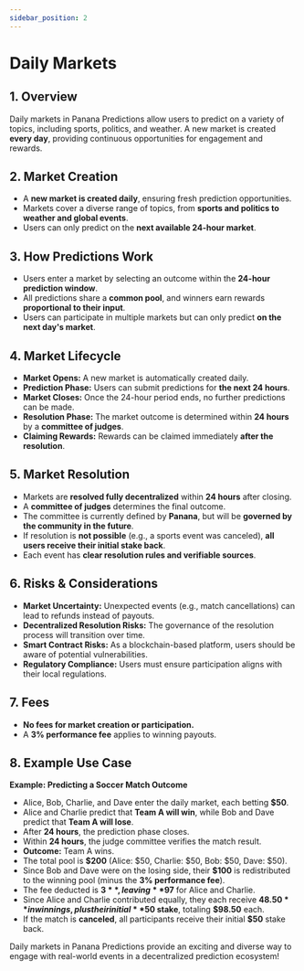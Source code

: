 ```yaml
---
sidebar_position: 2
---
```

# Daily Markets

## 1. Overview
Daily markets in Panana Predictions allow users to predict on a variety of topics, including sports, politics, and weather. A new market is created **every day**, providing continuous opportunities for engagement and rewards.

## 2. Market Creation
- A **new market is created daily**, ensuring fresh prediction opportunities.
- Markets cover a diverse range of topics, from **sports and politics to weather and global events**.
- Users can only predict on the **next available 24-hour market**.

## 3. How Predictions Work
- Users enter a market by selecting an outcome within the **24-hour prediction window**.
- All predictions share a **common pool**, and winners earn rewards **proportional to their input**.
- Users can participate in multiple markets but can only predict **on the next day's market**.

## 4. Market Lifecycle
- **Market Opens:** A new market is automatically created daily.
- **Prediction Phase:** Users can submit predictions for **the next 24 hours**.
- **Market Closes:** Once the 24-hour period ends, no further predictions can be made.
- **Resolution Phase:** The market outcome is determined within **24 hours** by a **committee of judges**.
- **Claiming Rewards:** Rewards can be claimed immediately **after the resolution**.

## 5. Market Resolution
- Markets are **resolved fully decentralized** within **24 hours** after closing.
- A **committee of judges** determines the final outcome.
- The committee is currently defined by **Panana**, but will be **governed by the community in the future**.
- If resolution is **not possible** (e.g., a sports event was canceled), **all users receive their initial stake back**.
- Each event has **clear resolution rules and verifiable sources**.

## 6. Risks & Considerations
- **Market Uncertainty:** Unexpected events (e.g., match cancellations) can lead to refunds instead of payouts.
- **Decentralized Resolution Risks:** The governance of the resolution process will transition over time.
- **Smart Contract Risks:** As a blockchain-based platform, users should be aware of potential vulnerabilities.
- **Regulatory Compliance:** Users must ensure participation aligns with their local regulations.

## 7. Fees
- **No fees for market creation or participation.**
- A **3% performance fee** applies to winning payouts.

## 8. Example Use Case
**Example: Predicting a Soccer Match Outcome**
- Alice, Bob, Charlie, and Dave enter the daily market, each betting **$50**.  
- Alice and Charlie predict that **Team A will win**, while Bob and Dave predict that **Team A will lose**.  
- After **24 hours**, the prediction phase closes.  
- Within **24 hours**, the judge committee verifies the match result.  
- **Outcome:** Team A wins.  
- The total pool is **$200** (Alice: $50, Charlie: $50, Bob: $50, Dave: $50).  
- Since Bob and Dave were on the losing side, their **$100** is redistributed to the winning pool (minus the **3% performance fee**).  
- The fee deducted is **$3**, leaving **$97** for Alice and Charlie.  
- Since Alice and Charlie contributed equally, they each receive **$48.50** in winnings, plus their initial **$50 stake**, totaling **$98.50** each.  
- If the match is **canceled**, all participants receive their initial **$50** stake back.  

Daily markets in Panana Predictions provide an exciting and diverse way to engage with real-world events in a decentralized prediction ecosystem!

